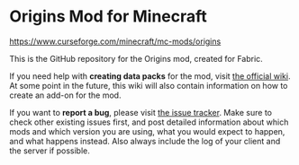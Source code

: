 # Origins Mod for Minecraft

https://www.curseforge.com/minecraft/mc-mods/origins

This is the GitHub repository for the Origins mod, created for Fabric.

If you need help with **creating data packs** for the mod, visit [the official wiki](https://origins.readthedocs.io/). At some point in the future, this wiki will also contain information on how to create an add-on for the mod.

If you want to **report a bug**, please visit [the issue tracker](https://github.com/apace100/origins-fabric/issues). Make sure to check other existing issues first, and post detailed information about which mods and which version you are using, what you would expect to happen, and what happens instead. Also always include the log of your client and the server if possible.
